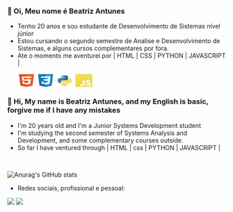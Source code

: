 <h3> 🌼 Oi, Meu nome é Beatriz Antunes </h3>

<ul> 
  <li>Tenho 20 anos e sou estudante de Desenvolvimento de Sistemas nível júnior</li>
  <li>Estou cursando o segundo semestre de Analise e Desenvolvimento de Sistemas, e alguns cursos complementares por fora.</li>
  <li> Ate o momento me aventurei por | HTML | CSS | PYTHON | JAVASCRIPT | 
    <div style="display: inline_block"><br>
  <img align="center" alt="bia-HTML" height="30" width="40" src="https://raw.githubusercontent.com/devicons/devicon/master/icons/html5/html5-original.svg">
  <img align="center" alt="bia-CSS" height="30" width="40" src="https://raw.githubusercontent.com/devicons/devicon/master/icons/css3/css3-original.svg">
  <img align="center" alt="bia-Python" height="30" width="40" src="https://raw.githubusercontent.com/devicons/devicon/master/icons/python/python-original.svg">
  <img align="center" alt="bia-Js" height="30" width="40" src="https://raw.githubusercontent.com/devicons/devicon/master/icons/javascript/javascript-plain.svg">
</div>
  </li>
  </ul>
    <h3> 🌼 Hi, My name is Beatriz Antunes, and my English is basic, forgive me if I have any mistakes </h3>
    <ul>
  <li>I'm 20 years old and I'm a Junior Systems Development student</li>
  <li>I'm studying the second semester of Systems Analysis and Development, and some complementary courses outside.</li>
  <li> So far I have ventured through | HTML | css | PYTHON | JAVASCRIPT |  </li>
  </ul>
<br>
    
![Anurag's GitHub stats](https://github-readme-stats.vercel.app/api?username=BeatrizSAA&show_icons=true&theme=transparent)
<br>
    <ul> 
  <li>Redes sociais, profissional e pessoal:</li></ul>
<div> 
  <a href="https://www.linkedin.com/in/beatriz-silva-antunes-b194021b8" target="_blank"><img src="https://img.shields.io/badge/-LinkedIn-%230077B5?style=for-the-badge&logo=linkedin&logoColor=white" target="_blank"></a> 
    <a href="https://www.instagram.com/biaa_gh/" target="_blank"><img src="https://img.shields.io/badge/-Instagram-%23E4405F?style=for-the-badge&logo=instagram&logoColor=white" target="_blank"></a>
  
</div>
